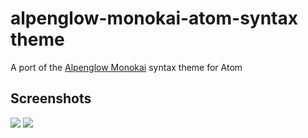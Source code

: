 # alpenglow-monokai-atom-syntax theme

A port of the [Alpenglow Monokai](https://github.com/AlpenglowTheme/alpenglow-theme) syntax theme for Atom

## Screenshots

![](https://raw.githubusercontent.com/kaicataldo/alpenglow-monokai-atom-syntax/master/screenshots/alpenglow-monokai-atom-1.png)
![](https://raw.githubusercontent.com/kaicataldo/alpenglow-monokai-atom-syntax/master/screenshots/alpenglow-monokai-atom-2.png)
